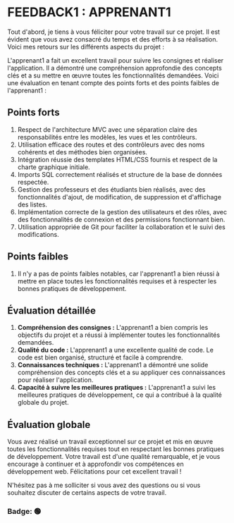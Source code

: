 <h1>FEEDBACK1 : APPRENANT1</h1>

<p>
Tout d'abord, je tiens à vous féliciter pour votre travail sur ce projet. Il est évident que vous avez consacré du temps et des efforts à sa réalisation. Voici mes retours sur les différents aspects du projet :
</p>

<p>L'apprenant1 a fait un excellent travail pour suivre les consignes et réaliser l'application. Il a démontré une compréhension approfondie des concepts clés et a su mettre en œuvre toutes les fonctionnalités demandées. Voici une évaluation en tenant compte des points forts et des points faibles de l'apprenant1 :</p>
<h2>Points forts</h2>

1. Respect de l'architecture MVC avec une séparation claire des responsabilités entre les modèles, les vues et les contrôleurs.
2. Utilisation efficace des routes et des contrôleurs avec des noms cohérents et des méthodes bien organisées.
3. Intégration réussie des templates HTML/CSS fournis et respect de la charte graphique initiale.
4. Imports SQL correctement réalisés et structure de la base de données respectée.
5. Gestion des professeurs et des étudiants bien réalisés, avec des fonctionnalités d'ajout, de modification, de suppression et d'affichage des listes.
6. Implémentation correcte de la gestion des utilisateurs et des rôles, avec des fonctionnalités de connexion et des permissions fonctionnant bien.
7. Utilisation appropriée de Git pour faciliter la collaboration et le suivi des modifications.

<h2>Points faibles</h2>

1. Il n'y a pas de points faibles notables, car l'apprenant1 a bien réussi à mettre en place toutes les fonctionnalités requises et à respecter les bonnes pratiques de développement.

<h2>Évaluation détaillée</h2>

1. **Compréhension des consignes :** L'apprenant1 a bien compris les objectifs du projet et a réussi à implémenter toutes les fonctionnalités demandées.
2. **Qualité du code :** L'apprenant1 a une excellente qualité de code. Le code est bien organisé, structuré et facile à comprendre.
3. **Connaissances techniques :** L'apprenant1 a démontré une solide compréhension des concepts clés et a su appliquer ces connaissances pour réaliser l'application.
4. **Capacité à suivre les meilleures pratiques :** L'apprenant1 a suivi les meilleures pratiques de développement, ce qui a contribué à la qualité globale du projet.


<h2>Évaluation globale</h2>

<p>Vous avez réalisé un travail exceptionnel sur ce projet et mis en œuvre toutes les fonctionnalités requises tout en respectant les bonnes pratiques de développement. Votre travail est d'une qualité remarquable, et je vous encourage à continuer et à approfondir vos compétences en développement web. Félicitations pour cet excellent travail !</p>

<p>N'hésitez pas à me solliciter si vous avez des questions ou si vous souhaitez discuter de certains aspects de votre travail.</p>
<h3>Badge: 🟢</h3>
 